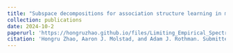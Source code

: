 ```yaml
---
title: "Subspace decompositions for association structure learning in multivariate categorical response regression"
collection: publications
date: 2024-10-2
paperurl: 'https://hongruzhao.github.io/files/Limiting_Empirical_Spectral_Distribution_for_Products_of_Rectangular_Matrices.pdf'
citation: 'Hongru Zhao, Aaron J. Molstad, and Adam J. Rothman. Submitted, Annals of Statistics (2024)'
---
```

